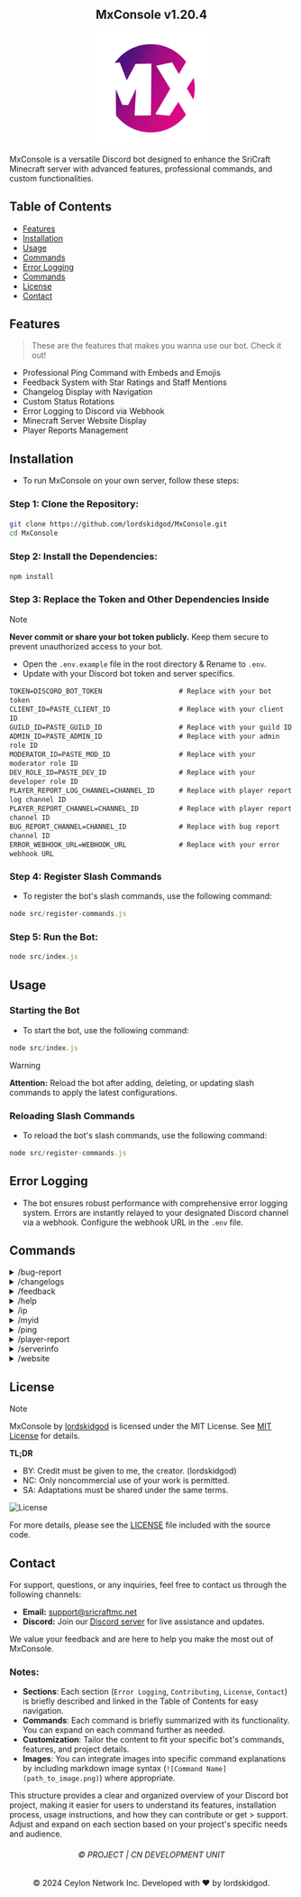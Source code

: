 <h2 align="center">
    MxConsole v1.20.4
</h2>

<p align="center">
    <img src="MxConsole2.png" alt="MxConsole Logo" width="200"/>
</p>

MxConsole is a versatile Discord bot designed to enhance the SriCraft Minecraft server with advanced features, professional commands, and custom functionalities.

## Table of Contents

- [Features](#features)
- [Installation](#installation)
- [Usage](#usage)
- [Commands](#commands)
- [Error Logging](#error-logging)
- [Commands](#commands)
- [License](#license)
- [Contact](#contact)

## Features

> These are the features that makes you wanna use our bot. Check it out!
>

- Professional Ping Command with Embeds and Emojis
- Feedback System with Star Ratings and Staff Mentions
- Changelog Display with Navigation
- Custom Status Rotations
- Error Logging to Discord via Webhook
- Minecraft Server Website Display
- Player Reports Management

## Installation

- To run MxConsole on your own server, follow these steps:

 ### Step 1: Clone the Repository:

 ```sh
 git clone https://github.com/lordskidgod/MxConsole.git
 cd MxConsole
 ```

 ### Step 2: Install the Dependencies:
 ```sh
 npm install
 ```

 ### Step 3: Replace the Token and Other Dependencies Inside
> [!NOTE]
> **Never commit or share your bot token publicly.** Keep them secure to prevent unauthorized access to your bot.

- Open the `.env.example` file in the root directory & Rename to `.env`.
- Update with your Discord bot token and server specifics.

```env
TOKEN=DISCORD_BOT_TOKEN                   # Replace with your bot token
CLIENT_ID=PASTE_CLIENT_ID                 # Replace with your client ID
GUILD_ID=PASTE_GUILD_ID                   # Replace with your guild ID
ADMIN_ID=PASTE_ADMIN_ID                   # Replace with your admin role ID
MODERATOR_ID=PASTE_MOD_ID                 # Replace with your moderator role ID
DEV_ROLE_ID=PASTE_DEV_ID                  # Replace with your developer role ID
PLAYER_REPORT_LOG_CHANNEL=CHANNEL_ID      # Replace with player report log channel ID
PLAYER_REPORT_CHANNEL=CHANNEL_ID          # Replace with player report channel ID
BUG_REPORT_CHANNEL=CHANNEL_ID             # Replace with bug report channel ID
ERROR_WEBHOOK_URL=WEBHOOK_URL             # Replace with your error webhook URL
```

  ### Step 4: Register Slash Commands

  - To register the bot's slash commands, use the following command:

  ```js
  node src/register-commands.js
  ```

  ### Step 5: Run the Bot:
   ```js
   node src/index.js
   ```

## Usage

### Starting the Bot

- To start the bot, use the following command:

```js
node src/index.js
```


> [!WARNING]
> 
> **Attention:** Reload the bot after adding, deleting, or updating slash commands to apply the latest configurations.

### Reloading Slash Commands

- To reload the bot's slash commands, use the following command:

```js
node src/register-commands.js
```

## Error Logging
- The bot ensures robust performance with comprehensive error logging system. Errors are instantly relayed to your designated Discord channel via a webhook. Configure the webhook URL in the `.env` file.

## Commands

<details>
<summary>/bug-report</summary>
Allows users to report bugs or issues related to the Minecraft server.
</details>
<details>
<summary>/changelogs</summary>
Displays recent changes, updates, or version history of the Minecraft server or bot.
</details>
<details>
<summary>/feedback</summary>
Enables users to submit feedback or suggestions regarding the Minecraft server.
</details>
<details>
<summary>/help</summary>
Provides a list of available commands and their usage instructions.
</details>
<details>
<summary>/ip</summary>
Shows the IP address or connection details of the Minecraft server.
</details>
<details>
<summary>/myid</summary>
Displays the user's Discord ID for identification purposes.
</details>
<details>
<summary>/ping</summary>
Checks the bot's latency and responsiveness.
</details>
<details>
<summary>/player-report</summary>
Allows players to report other players for violations or issues within the Minecraft server.
</details>
<details>
<summary>/serverinfo</summary>
Provides detailed information about the Minecraft server, such as current status, player count, etc.
</details>
<details>
<summary>/website</summary>
Displays the URL or link to the Minecraft server's official website or related resources.
</details>

## License

> [!NOTE] 
> MxConsole by [lordskidgod](https://github.com/lordskidgod/) is licensed under the MIT License. See [MIT License](LICENSE) for details.

**TL;DR**

- BY: Credit must be given to me, the creator. (lordskidgod)
- NC: Only noncommercial use of your work is permitted.
- SA: Adaptations must be shared under the same terms.

![License](https://img.shields.io/github/license/lordskidgod/MxConsole)



For more details, please see the [LICENSE](LICENSE) file included with the source code.

## Contact

For support, questions, or any inquiries, feel free to contact us through the following channels:

- **Email:** [support@sricraftmc.net](mailto:support@sricraftmc.net)
- **Discord:** Join our [Discord server](https://discord.gg/T866cmAKBJ) for live assistance and updates.

We value your feedback and are here to help you make the most out of MxConsole.

### Notes:
- **Sections**: Each section (`Error Logging`, `Contributing`, `License`, `Contact`) is briefly described and linked in the Table of Contents for easy navigation.
- **Commands**: Each command is briefly summarized with its functionality. You can expand on each command further as needed.
- **Customization**: Tailor the content to fit your specific bot's commands, features, and project details.
- **Images**: You can integrate images into specific command explanations by including markdown image syntax (`![Command Name](path_to_image.png)`) where appropriate.
  
This structure provides a clear and organized overview of your Discord bot project, making it easier for users to understand its features, installation process, usage instructions, and how they can contribute or get > support. Adjust and expand on each section based on your project's specific needs and audience.


<h6 align="center">©️ PROJECT | CN DEVELOPMENT UNIT</h6>

<p align="center">© 2024 Ceylon Network Inc. Developed with ❤️ by lordskidgod.</p>
